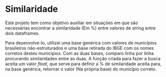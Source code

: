 Similaridade
============

Este projeto tem como objetivo auxiliar em situações em que são necessárias encontrar a similaridade (Em %) entre valores de string entre dois dataframes.

Para desenvolve-lo, utilizei uma base genérica com valores de municípios brasileiros não-estruturados e uma base retirada do IBGE com os nomes corretos destes municípios. Com as duas bases, comparo linha por linha procurando similaridades entre as duas. A função criada para fazer a busca aceita um valor *float*, que serve para definir a % de similaridade aceita para, na base genérica, retornar o valor (Na própria base) do município correto.
